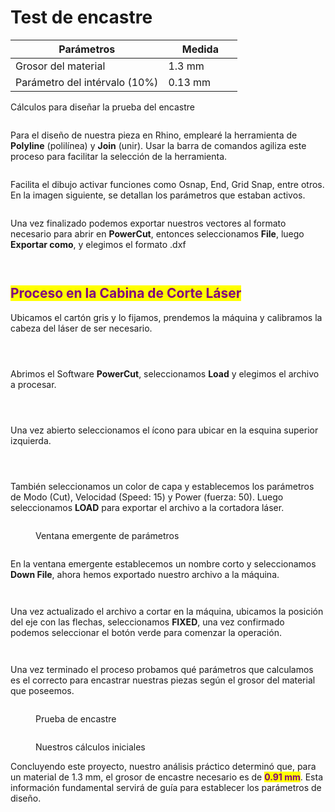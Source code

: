# Test de encastre



<table><thead><tr><th>Parámetros </th><th width="103">Medida </th></tr></thead><tbody><tr><td>Grosor del material</td><td>1.3 mm</td></tr><tr><td>Parámetro del intérvalo (10%)</td><td>0.13 mm</td></tr></tbody></table>

Cálculos para diseñar la prueba del encastre

<img src="../.gitbook/assets/file.excalidraw.svg" alt="" class="gitbook-drawing">

Para el diseño de nuestra pieza en Rhino, emplearé la herramienta de **Polyline** (polilínea) y **Join** (unir). Usar la barra de comandos agiliza este proceso para facilitar la selección de la herramienta.

<figure><img src="../.gitbook/assets/image (151).png" alt=""><figcaption></figcaption></figure>

Facilita el dibujo activar funciones como Osnap, End, Grid Snap, entre otros. En la imagen siguiente, se detallan los parámetros que estaban activos.

<figure><img src="../.gitbook/assets/Captura de pantalla 2023-11-08 164726.png" alt=""><figcaption></figcaption></figure>

Una vez finalizado podemos exportar nuestros vectores al formato necesario para abrir en **PowerCut**, entonces seleccionamos **File**, luego **Exportar como**, y elegimos el formato .dxf

<div>

<figure><img src="../.gitbook/assets/Captura de pantalla 2023-11-08 145435.png" alt=""><figcaption></figcaption></figure>

 

<figure><img src="../.gitbook/assets/imagen_2023-11-12_173615575.png" alt=""><figcaption></figcaption></figure>

</div>

## <mark style="color:purple;">Proceso en la Cabina de Corte Láser</mark>

Ubicamos el cartón gris y lo fijamos, prendemos la máquina y calibramos la cabeza del láser de ser necesario.

<div>

<figure><img src="../.gitbook/assets/imagen_2023-11-12_165412389.png" alt=""><figcaption></figcaption></figure>

 

<figure><img src="../.gitbook/assets/imagen_2023-11-12_170439452.png" alt=""><figcaption></figcaption></figure>

 

<figure><img src="../.gitbook/assets/imagen_2023-11-12_170508255.png" alt=""><figcaption></figcaption></figure>

</div>

Abrimos el Software **PowerCut**, seleccionamos **Load** y elegimos el archivo a procesar.

<div>

<figure><img src="../.gitbook/assets/imagen_2023-11-12_165926807.png" alt=""><figcaption></figcaption></figure>

 

<figure><img src="../.gitbook/assets/imagen_2023-11-12_165825378.png" alt=""><figcaption></figcaption></figure>

 

<figure><img src="../.gitbook/assets/imagen_2023-11-12_170009375.png" alt=""><figcaption></figcaption></figure>

</div>

Una vez abierto seleccionamos el ícono para ubicar en la esquina superior izquierda.

<div>

<figure><img src="../.gitbook/assets/imagen_2023-11-12_170025755.png" alt=""><figcaption></figcaption></figure>

 

<figure><img src="../.gitbook/assets/imagen_2023-11-12_170040995.png" alt=""><figcaption></figcaption></figure>

</div>

<figure><img src="../.gitbook/assets/imagen_2023-11-12_170654801.png" alt=""><figcaption></figcaption></figure>

También seleccionamos un color de capa y establecemos los parámetros de Modo (Cut), Velocidad (Speed: 15) y Power (fuerza: 50). Luego seleccionamos **LOAD** para exportar el archivo a la cortadora láser.

<div>

<figure><img src="../.gitbook/assets/imagen_2023-11-12_170115268.png" alt=""><figcaption><p>Ventana emergente de parámetros</p></figcaption></figure>

 

<figure><img src="../.gitbook/assets/imagen_2023-11-12_170205998.png" alt=""><figcaption></figcaption></figure>

</div>

En la ventana emergente establecemos un nombre corto y seleccionamos **Down File**, ahora hemos exportado nuestro archivo a la máquina.

<div>

<figure><img src="../.gitbook/assets/image (4) (1).png" alt=""><figcaption></figcaption></figure>

 

<figure><img src="../.gitbook/assets/imagen_2023-11-12_170305418.png" alt=""><figcaption></figcaption></figure>

</div>

Una vez actualizado el archivo a cortar en la máquina, ubicamos la posición del eje con las flechas, seleccionamos **FIXED**, una vez confirmado podemos seleccionar el botón verde para comenzar la operación.

<div>

<figure><img src="../.gitbook/assets/imagen_2023-11-12_165717040.png" alt=""><figcaption></figcaption></figure>

 

<figure><img src="../.gitbook/assets/imagen_2023-11-12_171931081.png" alt=""><figcaption></figcaption></figure>

</div>

Una vez terminado el proceso probamos qué parámetros que calculamos es el correcto para encastrar nuestras piezas según el grosor del material que poseemos.

<figure><img src="../.gitbook/assets/imagen_2023-11-12_165432903.png" alt=""><figcaption><p>Prueba de encastre</p></figcaption></figure>

<figure><img src="../.gitbook/assets/imagen_2023-11-12_172315388.png" alt=""><figcaption><p>Nuestros cálculos iniciales</p></figcaption></figure>

Concluyendo este proyecto, nuestro análisis práctico determinó que, para un material de 1.3 mm, el grosor de encastre necesario es de <mark style="color:purple;">**0.91 mm**</mark>. Esta información fundamental servirá de guía para establecer los parámetros de diseño.

